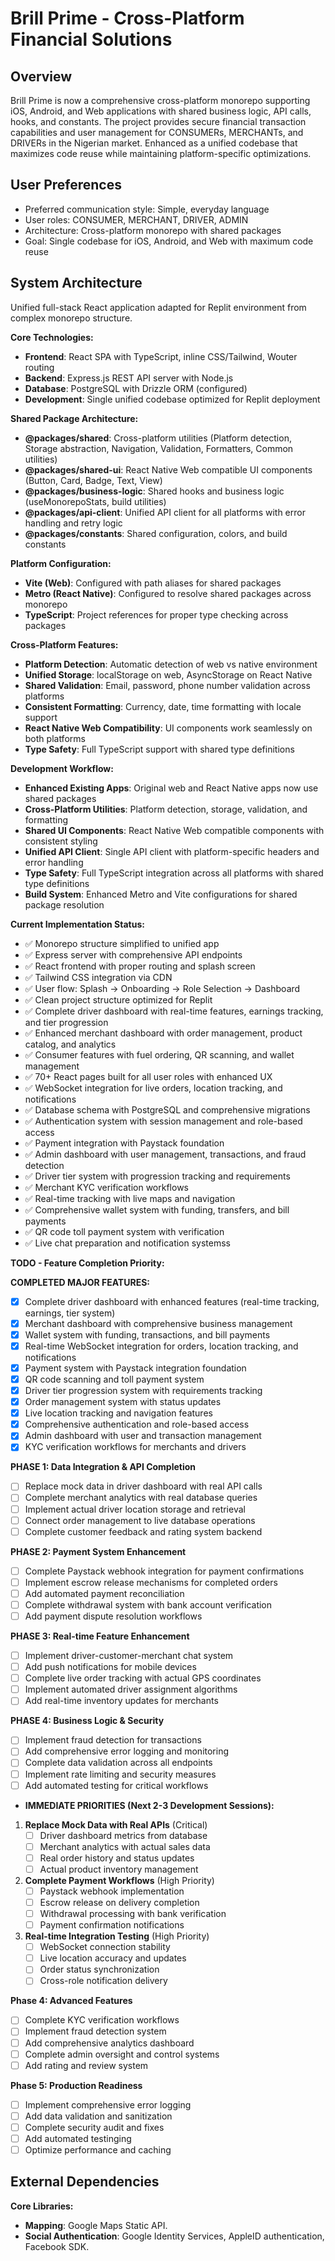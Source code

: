# Brill Prime - Cross-Platform Financial Solutions

## Overview
Brill Prime is now a comprehensive cross-platform monorepo supporting iOS, Android, and Web applications with shared business logic, API calls, hooks, and constants. The project provides secure financial transaction capabilities and user management for CONSUMERs, MERCHANTs, and DRIVERs in the Nigerian market. Enhanced as a unified codebase that maximizes code reuse while maintaining platform-specific optimizations.

## User Preferences
- Preferred communication style: Simple, everyday language
- User roles: CONSUMER, MERCHANT, DRIVER, ADMIN
- Architecture: Cross-platform monorepo with shared packages
- Goal: Single codebase for iOS, Android, and Web with maximum code reuse

## System Architecture
Unified full-stack React application adapted for Replit environment from complex monorepo structure.

**Core Technologies:**
- **Frontend**: React SPA with TypeScript, inline CSS/Tailwind, Wouter routing
- **Backend**: Express.js REST API server with Node.js
- **Database**: PostgreSQL with Drizzle ORM (configured)
- **Development**: Single unified codebase optimized for Replit deployment

**Shared Package Architecture:**
- **@packages/shared**: Cross-platform utilities (Platform detection, Storage abstraction, Navigation, Validation, Formatters, Common utilities)
- **@packages/shared-ui**: React Native Web compatible UI components (Button, Card, Badge, Text, View)
- **@packages/business-logic**: Shared hooks and business logic (useMonorepoStats, build utilities)
- **@packages/api-client**: Unified API client for all platforms with error handling and retry logic
- **@packages/constants**: Shared configuration, colors, and build constants

**Platform Configuration:**
- **Vite (Web)**: Configured with path aliases for shared packages
- **Metro (React Native)**: Configured to resolve shared packages across monorepo
- **TypeScript**: Project references for proper type checking across packages

**Cross-Platform Features:**
- **Platform Detection**: Automatic detection of web vs native environment
- **Unified Storage**: localStorage on web, AsyncStorage on React Native
- **Shared Validation**: Email, password, phone number validation across platforms
- **Consistent Formatting**: Currency, date, time formatting with locale support
- **React Native Web Compatibility**: UI components work seamlessly on both platforms
- **Type Safety**: Full TypeScript support with shared type definitions

**Development Workflow:**
- **Enhanced Existing Apps**: Original web and React Native apps now use shared packages
- **Cross-Platform Utilities**: Platform detection, storage, validation, and formatting
- **Shared UI Components**: React Native Web compatible components with consistent styling
- **Unified API Client**: Single API client with platform-specific headers and error handling
- **Type Safety**: Full TypeScript integration across all platforms with shared type definitions
- **Build System**: Enhanced Metro and Vite configurations for shared package resolution

**Current Implementation Status:**
- ✅ Monorepo structure simplified to unified app
- ✅ Express server with comprehensive API endpoints
- ✅ React frontend with proper routing and splash screen
- ✅ Tailwind CSS integration via CDN
- ✅ User flow: Splash → Onboarding → Role Selection → Dashboard
- ✅ Clean project structure optimized for Replit
- ✅ Complete driver dashboard with real-time features, earnings tracking, and tier progression
- ✅ Enhanced merchant dashboard with order management, product catalog, and analytics
- ✅ Consumer features with fuel ordering, QR scanning, and wallet management
- ✅ 70+ React pages built for all user roles with enhanced UX
- ✅ WebSocket integration for live orders, location tracking, and notifications
- ✅ Database schema with PostgreSQL and comprehensive migrations
- ✅ Authentication system with session management and role-based access
- ✅ Payment integration with Paystack foundation
- ✅ Admin dashboard with user management, transactions, and fraud detection
- ✅ Driver tier system with progression tracking and requirements
- ✅ Merchant KYC verification workflows
- ✅ Real-time tracking with live maps and navigation
- ✅ Comprehensive wallet system with funding, transfers, and bill payments
- ✅ QR code toll payment system with verification
- ✅ Live chat preparation and notification systemss

**TODO - Feature Completion Priority:**

**COMPLETED MAJOR FEATURES:**
- [x] Complete driver dashboard with enhanced features (real-time tracking, earnings, tier system)
- [x] Merchant dashboard with comprehensive business management
- [x] Wallet system with funding, transactions, and bill payments
- [x] Real-time WebSocket integration for orders, location tracking, and notifications
- [x] Payment system with Paystack integration foundation
- [x] QR code scanning and toll payment system
- [x] Driver tier progression system with requirements tracking
- [x] Order management system with status updates
- [x] Live location tracking and navigation features
- [x] Comprehensive authentication and role-based access
- [x] Admin dashboard with user and transaction management
- [x] KYC verification workflows for merchants and drivers

**PHASE 1: Data Integration & API Completion**
- [ ] Replace mock data in driver dashboard with real API calls
- [ ] Complete merchant analytics with real database queries
- [ ] Implement actual driver location storage and retrieval
- [ ] Connect order management to live database operations
- [ ] Complete customer feedback and rating system backend

**PHASE 2: Payment System Enhancement**
- [ ] Complete Paystack webhook integration for payment confirmations
- [ ] Implement escrow release mechanisms for completed orders
- [ ] Add automated payment reconciliation
- [ ] Complete withdrawal system with bank account verification
- [ ] Add payment dispute resolution workflows

**PHASE 3: Real-time Feature Enhancement**
- [ ] Implement driver-customer-merchant chat system
- [ ] Add push notifications for mobile devices
- [ ] Complete live order tracking with actual GPS coordinates
- [ ] Implement automated driver assignment algorithms
- [ ] Add real-time inventory updates for merchants

**PHASE 4: Business Logic & Security**
- [ ] Implement fraud detection for transactions
- [ ] Add comprehensive error logging and monitoring
- [ ] Complete data validation across all endpoints
- [ ] Implement rate limiting and security measures
- [ ] Add automated testing for critical workflows
- **IMMEDIATE PRIORITIES (Next 2-3 Development Sessions):**

1. **Replace Mock Data with Real APIs** (Critical)
   - [ ] Driver dashboard metrics from database
   - [ ] Merchant analytics with actual sales data
   - [ ] Real order history and status updates
   - [ ] Actual product inventory management

2. **Complete Payment Workflows** (High Priority)
   - [ ] Paystack webhook implementation
   - [ ] Escrow release on delivery completion
   - [ ] Withdrawal processing with bank verification
   - [ ] Payment confirmation notifications

3. **Real-time Integration Testing** (High Priority)
   - [ ] WebSocket connection stability
   - [ ] Live location accuracy and updates
   - [ ] Order status synchronization
   - [ ] Cross-role notification delivery

**Phase 4: Advanced Features**
- [ ] Complete KYC verification workflows
- [ ] Implement fraud detection system
- [ ] Add comprehensive analytics dashboard
- [ ] Complete admin oversight and control systems
- [ ] Add rating and review system

**Phase 5: Production Readiness**
- [ ] Implement comprehensive error logging
- [ ] Add data validation and sanitization
- [ ] Complete security audit and fixes
- [ ] Add automated testinging
- [ ] Optimize performance and caching

## External Dependencies

**Core Libraries:**
- **Mapping**: Google Maps Static API.
- **Social Authentication**: Google Identity Services, AppleID authentication, Facebook SDK.